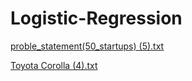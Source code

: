 # Logistic-Regression

[proble_statement(50_startups) (5).txt](https://github.com/kruthikagowdav/Logistic-Regression/files/14071372/proble_statement.50_startups.5.txt)

[Toyota Corolla (4).txt](https://github.com/kruthikagowdav/Logistic-Regression/files/14071373/Toyota.Corolla.4.txt)
